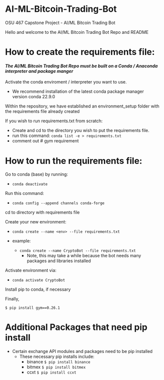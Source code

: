 # AI-ML-Bitcoin-Trading-Bot
OSU 467 Capstone Project - AI/ML Bitcoin Trading Bot  

Hello and welcome to the AI/ML Bitcoin Trading Bot Repo and README

# How to create the requirements file:

#### *The AI/ML Bitcoin Trading Bot Repo must be built on a Conda / Anaconda interpreter and package manger*

Activate the conda enviroment / interpreter you want to use.
- We recommend installation of the latest conda package manager version conda 22.9.0

Within the repository, we have established an environment_setup folder with the 
requirements file already created 

If you wish to run requirements.txt from scratch:
- Create and cd to the directory you wish to put the requirements file.
- run this command: ```conda list -e > requirements.txt```
- comment out # gym requirement

# How to run the requirements file:

Go to conda (base) by running: 
- ```conda deactivate```

Run this command: 
- ```conda config --append channels conda-forge```

cd to directory with requirements file

Create your new environment: 
- ```conda create --name <env> --file requirements.txt```

- example: 
  - ```conda create --name CryptoBot --file requirements.txt```
      - Note, this may take a while because the bot needs many packages and libraries installed

Activate environment via:
- ```conda activate CryptoBot```

Install pip to conda, if necessary

Finally, 

```
$ pip install gym==0.26.1
```

# Additional Packages that need pip install 

- Certain exchange API modules and packages need to be pip installed 
  - These necessary pip installs include: 
    - binance ```$ pip install binance ```
    - bitmex ```$ pip install bitmex ```
    - ccxt ```$ pip install ccxt ```